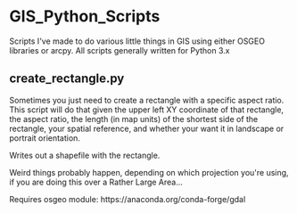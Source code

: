 <h1>GIS_Python_Scripts</h1>
<p>Scripts I've made to do various little things in GIS using either OSGEO libraries or arcpy.  All scripts generally written for Python 3.x</p>

<h2>create_rectangle.py</h2>
<p>Sometimes you just need to create a rectangle with a specific aspect ratio.  This script will do that given the upper left XY coordinate of that rectangle, the aspect ratio, the length (in map units) of the shortest side of the rectangle, your spatial reference, and whether your want it in landscape or portrait orientation.</p>
<p>Writes out a shapefile with the rectangle.</p>
<p> Weird things probably happen, depending on which projection you're using, if you are doing this over a Rather Large Area...</p>
<p>Requires osgeo module:  https://anaconda.org/conda-forge/gdal</p>
